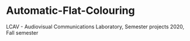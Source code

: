 # Automatic-Flat-Colouring
LCAV - Audiovisual Communications Laboratory, Semester projects 2020, Fall semester
